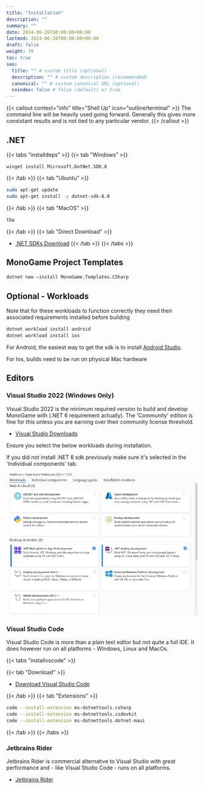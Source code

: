 ```yaml
---
title: "Installation"
description: ""
summary: ""
date: 2024-06-26T00:00:00+00:00
lastmod: 2024-06-26T00:00:00+00:00
draft: false
weight: 70
toc: true
seo:
  title: "" # custom title (optional)
  description: "" # custom description (recommended)
  canonical: "" # custom canonical URL (optional)
  noindex: false # false (default) or true
---
```


{{< callout context="info" title="Shell Up" icon="outline/terminal" >}}
The command line will be heavily used going forward. Generally this gives more consistant results and is not tied to
any particular vendor.
{{< /callout >}}


## .NET

{{< tabs "installdeps" >}}
{{< tab "Windows" >}}
```shell
winget install Microsoft.DotNet.SDK.8
```
{{< /tab >}}
{{< tab "Ubuntu" >}}
```bash
sudo apt-get update
sudo apt-get install -y dotnet-sdk-8.0
```
{{< /tab >}}
{{< tab "MacOS" >}}
```bash
tba
```
{{< /tab >}}
{{< tab "Direct Download" >}}
- [.NET SDKs Download](https://dotnet.microsoft.com/en-us/download/visual-studio-sdksw)
{{< /tab >}}
{{< /tabs >}}

## MonoGame Project Templates

```bash
dotnet new —install MonoGame.Templates.CSharp
```

## Optional - Workloads
Note that for these workloads to function correctly they need their associated requirements installed before building

```bash
dotnet workload install android
dotnet workload install ios
```

For Android, the easiest way to get the sdk is to install [Android Studio](https://developer.android.com/studio).

For Ios, builds need to be run on physical Mac hardware

## Editors

### Visual Studio 2022 (Windows Only)

Visual Studio 2022 is the minimum required version to build and develop MonoGame with (.NET 6 requirement actually). The 
'Community' edition is fine for this unless you are earning over their community license threshold.

- [Visual Studio Downloads](https://visualstudio.microsoft.com/downloads/)

Ensure you select the below workloads during installation.

If you did not install .NET 8 sdk previously make sure it's selected in the 'Individual components' tab.

![Workloads.png](Workloads.png)

### Visual Studio Code

Visual Studio Code is more than a plain text editor but not quite a full IDE. It does however run on all platforms - 
WIndows, Linux and MacOs.



{{< tabs "installvscode" >}}

{{< tab "Download" >}}

- [Download Visual Studio Code](https://code.visualstudio.com/download)

{{< /tab >}}
{{< tab "Extensions" >}}

```bash
code --install-extension ms-dotnettools.csharp
code --install-extension ms-dotnettools.csdevkit
code --install-extension ms-dotnettools.dotnet-maui
```

{{< /tab >}}
{{< /tabs >}}

### Jetbrains Rider

Jetbrains Rider is commercial alternative to Visual Studio with great performance and - like Visual Studio Code - runs
on all platforms.

- [Jetbrains Rider](https://www.jetbrains.com/rider/)